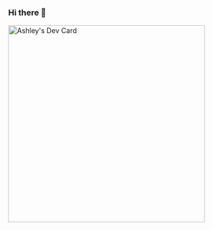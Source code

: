 ### Hi there 👋

<!--
**AshNunez/AshNunez** is a ✨ _special_ ✨ repository because its `README.md` (this file) appears on your GitHub profile.

Here are some ideas to get you started:

- 🔭 I’m currently working on ...
- 🌱 I’m currently learning ...
- 👯 I’m looking to collaborate on ...
- 🤔 I’m looking for help with ...
- 💬 Ask me about ...
- 📫 How to reach me: ...
- 😄 Pronouns: ...
- ⚡ Fun fact: ...
-->
<a href="https://app.daily.dev/ashes"><img src="https://api.daily.dev/devcards/7f85f4c42fb343d284c51aa7f7f17c20.png?r=lld" width="400" alt="Ashley's Dev Card"/></a>
